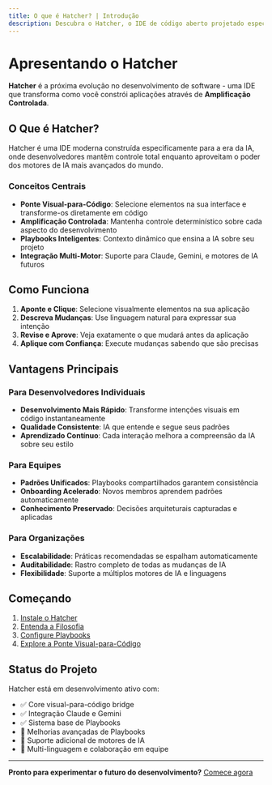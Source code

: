 ```yaml
---
title: O que é Hatcher? | Introdução
description: Descubra o Hatcher, o IDE de código aberto projetado especificamente para a era da IA, que permite aos desenvolvedores trabalhar com maior eficiência
---
```


# Apresentando o Hatcher

**Hatcher** é a próxima evolução no desenvolvimento de software - uma IDE que transforma como você constrói aplicações através de **Amplificação Controlada**.

## O Que é Hatcher?

Hatcher é uma IDE moderna construída especificamente para a era da IA, onde desenvolvedores mantêm controle total enquanto aproveitam o poder dos motores de IA mais avançados do mundo.

### Conceitos Centrais

- **Ponte Visual-para-Código**: Selecione elementos na sua interface e transforme-os diretamente em código
- **Amplificação Controlada**: Mantenha controle determinístico sobre cada aspecto do desenvolvimento
- **Playbooks Inteligentes**: Contexto dinâmico que ensina a IA sobre seu projeto
- **Integração Multi-Motor**: Suporte para Claude, Gemini, e motores de IA futuros

## Como Funciona

1. **Aponte e Clique**: Selecione visualmente elementos na sua aplicação
2. **Descreva Mudanças**: Use linguagem natural para expressar sua intenção
3. **Revise e Aprove**: Veja exatamente o que mudará antes da aplicação
4. **Aplique com Confiança**: Execute mudanças sabendo que são precisas

## Vantagens Principais

### Para Desenvolvedores Individuais

- **Desenvolvimento Mais Rápido**: Transforme intenções visuais em código instantaneamente
- **Qualidade Consistente**: IA que entende e segue seus padrões
- **Aprendizado Contínuo**: Cada interação melhora a compreensão da IA sobre seu estilo

### Para Equipes

- **Padrões Unificados**: Playbooks compartilhados garantem consistência
- **Onboarding Acelerado**: Novos membros aprendem padrões automaticamente
- **Conhecimento Preservado**: Decisões arquiteturais capturadas e aplicadas

### Para Organizações

- **Escalabilidade**: Práticas recomendadas se espalham automaticamente
- **Auditabilidade**: Rastro completo de todas as mudanças de IA
- **Flexibilidade**: Suporte a múltiplos motores de IA e linguagens

## Começando

1. [Instale o Hatcher](/pt/getting-started)
2. [Entenda a Filosofia](/pt/philosophy)
3. [Configure Playbooks](/pt/playbooks)
4. [Explore a Ponte Visual-para-Código](/pt/visual-to-code)

## Status do Projeto

Hatcher está em desenvolvimento ativo com:

- ✅ Core visual-para-código bridge
- ✅ Integração Claude e Gemini
- ✅ Sistema base de Playbooks
- 🚧 Melhorias avançadas de Playbooks
- 🚧 Suporte adicional de motores de IA
- 📅 Multi-linguagem e colaboração em equipe

---

**Pronto para experimentar o futuro do desenvolvimento?** [Comece agora](/pt/getting-started)
